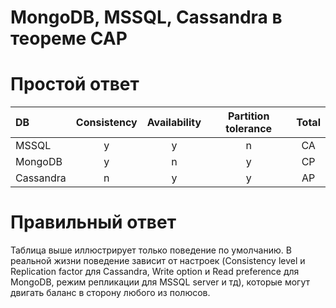 <h1> MongoDB, MSSQL, Cassandra в теореме CAP </h1>
<h1> Простой ответ </h1>

|DB   |Consistency    |Availability   | Partition tolerance  |Total   |
|:---|:---:|:---:|:---:|:---:|
|MSSQL| y  | y  |  n | CA |
|MongoDB| y  |  n |  y |  CP |
| Cassandra| n  | y  | y  | AP  |

<h1> Правильный ответ </h1>
Таблица выше иллюстрирует только поведение по умолчанию. 
В реальной жизни поведение зависит от настроек (Consistency level и Replication factor для Cassandra, 
Write option и Read preference для MongoDB, режим репликации для MSSQL server и тд), которые могут 
двигать баланс в сторону любого из полюсов. 

